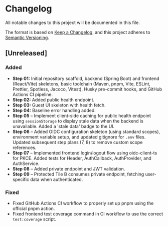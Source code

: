 # Changelog

All notable changes to this project will be documented in this file.

The format is based on [Keep a Changelog](https://keepachangelog.com/en/1.0.0/),
and this project adheres to [Semantic Versioning](https://semver.org/spec/v2.0.0.html).

## [Unreleased]

### Added

- **Step 01:** Initial repository scaffold, backend (Spring Boot) and frontend (React/Vite) skeletons, basic toolchain (Maven, pnpm, Vite, ESLint, Prettier, Spotless, Jacoco, Vitest), Husky pre-commit hooks, and GitHub Actions CI pipeline.
- **Step 02:** Added public health endpoint.
- **Step 03:** Guest UI skeleton with health fetch.
- **Step 04:** Baseline error handling added.
- **Step 05** – Implement client-side caching for public health endpoint using `sessionStorage` to display stale data when the backend is unavailable. Added a 'stale data' badge to the UI.
- **Step 06** – Added OIDC configuration skeleton (using standard scopes), environment variable setup, and updated gitignore for `.env` files. Updated subsequent step plans (7, 8) to remove custom scope references.
- **Step 07** – Implemented frontend login/logout flow using oidc-client-ts for PKCE. Added tests for Header, AuthCallback, AuthProvider, and AuthService.
- **Step 08** – Added private endpoint and JWT validation.
- **Step 09** – Protected Tile B consumes private endpoint, fetching user-specific data when authenticated.

### Fixed

- Fixed GitHub Actions CI workflow to properly set up pnpm using the official pnpm action.
- Fixed frontend test coverage command in CI workflow to use the correct `test:coverage` script.
